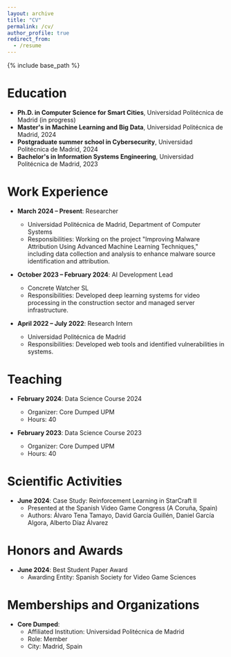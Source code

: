 ```yaml
---
layout: archive
title: "CV"
permalink: /cv/
author_profile: true
redirect_from:
  - /resume
---
```


{% include base_path %}

Education
======
* **Ph.D. in Computer Science for Smart Cities**, Universidad Politécnica de Madrid (in progress)
* **Master's in Machine Learning and Big Data**, Universidad Politécnica de Madrid, 2024  
* **Postgraduate summer school in Cybersecurity**, Universidad Politécnica de Madrid, 2024  
* **Bachelor's in Information Systems Engineering**, Universidad Politécnica de Madrid, 2023  

Work Experience
======
* **March 2024 – Present**: Researcher  
  * Universidad Politécnica de Madrid, Department of Computer Systems  
  * Responsibilities: Working on the project "Improving Malware Attribution Using Advanced Machine Learning Techniques," including data collection and analysis to enhance malware source identification and attribution.  

* **October 2023 – February 2024**: AI Development Lead  
  * Concrete Watcher SL  
  * Responsibilities: Developed deep learning systems for video processing in the construction sector and managed server infrastructure.  

* **April 2022 – July 2022**: Research Intern  
  * Universidad Politécnica de Madrid  
  * Responsibilities: Developed web tools and identified vulnerabilities in systems.  



Teaching
======
* **February 2024**: Data Science Course 2024  
  * Organizer: Core Dumped UPM  
  * Hours: 40  

* **February 2023**: Data Science Course 2023  
  * Organizer: Core Dumped UPM  
  * Hours: 40  

Scientific Activities
======
* **June 2024**: Case Study: Reinforcement Learning in StarCraft II  
  * Presented at the Spanish Video Game Congress (A Coruña, Spain)  
  * Authors: Álvaro Tena Tamayo, David García Guillén, Daniel García Algora, Alberto Díaz Álvarez  

Honors and Awards
======
* **June 2024**: Best Student Paper Award  
  * Awarding Entity: Spanish Society for Video Game Sciences  


Memberships and Organizations
======
* **Core Dumped**:  
  * Affiliated Institution: Universidad Politécnica de Madrid  
  * Role: Member  
  * City: Madrid, Spain  

